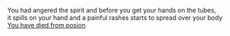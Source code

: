 You had angered the spirit and before you get your hands on the tubes,  
it spills on your hand and a painful rashes starts to spread over your body  
[You have died from posion](../dead.md)  